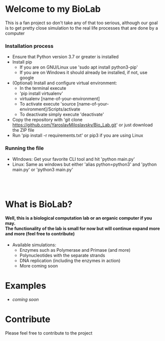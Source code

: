 # Welcome to my BioLab
 This is a fan project so don't take any of that too serious, although our goal is to get pretty close simulation to the real life processes that are done by a computer
### Installation process
- Ensure that Python version 3.7 or greater is installed
- Install pip 
    - If you are on GNU/Linux use 'sudo apt install python3-pip'
    - If you are on Windows it should already be installed, if not, use google
- (Optional) Install and configure virtual environment:
    - In the terminal execute
    - 'pip install virtualenv'
    - virtualenv [name-of-your-environment]
    - To activate execute 'source [name-of-your-environment]/Scripts/activate
    - To deactivate simply execute 'deactivate'
- Copy the repository with 'git clone https://github.com/YaroslavMiloslavsky/Bio_Lab.git' or just download the ZIP file
- Run 'pip install -r requirements.txt' or pip3 if you are using Linux


### Running the file
- WIndows: Get your favorite CLI tool and hit 'python main.py'
- Linux: Same as windows but either 'alias python=python3' and 'python main.py' or 'python3 main.py'

<br><br>

# What is BioLab?
#### Well, this is a biological computation lab or an organic computer if you may. <br> The functionality of the lab is small for now but will continue expand more and more (feel free to contribute)

* Available simulations:
    - Enzymes such as Polymerase and Primase (and more)
    - Polynucleotides with the separate strands
    - DNA replication (including the enzymes in action)
    - More coming soon

# Examples
* *coming soon*

# Contribute
Please feel free to contribute to the project